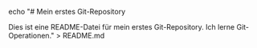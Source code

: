 echo "# Mein erstes Git-Repository

Dies ist eine README-Datei für mein erstes Git-Repository. Ich lerne Git-Operationen." > README.md
